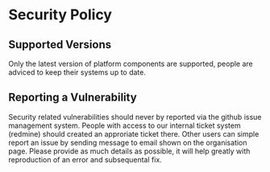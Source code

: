 # Security Policy

## Supported Versions

Only the latest version of platform components are supported, people are adviced to keep their systems up to date.

## Reporting a Vulnerability

Security related vulnerabilities should never by reported via the github issue management system. 
People with access to our internal ticket system (redmine) should created an approriate ticket there.
Other users can simple report an issue by sending message to email shown on the organisation page.
Please provide as much details as possible, it will help greatly with reproduction of an error and subsequental fix.
